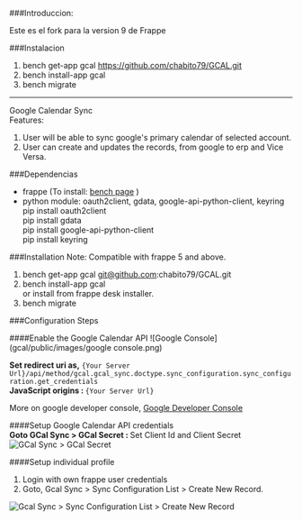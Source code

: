 ###Introduccion:

Este es el fork para la version 9 de Frappe

###Instalacion

1. bench get-app gcal https://github.com/chabito79/GCAL.git
2. bench install-app gcal
3. bench migrate

----------


Google Calendar Sync<br>
Features:

1. User will be able to sync google's primary calendar of selected account.
2. User can create and updates the records, from google to erp and Vice Versa.


###Dependencias
- frappe (To install: [bench page](https://github.com/frappe/bench) )
- python module: oauth2client, gdata, google-api-python-client, keyring<br>
  pip install oauth2client<br>
  pip install gdata<br>
  pip install google-api-python-client<br>
  pip install keyring<br>

###Installation
Note: Compatible with frappe 5 and above.

1. bench get-app gcal git@github.com:chabito79/GCAL.git
2. bench install-app gcal<br>or install from frappe desk installer.
3. bench migrate


###Configuration Steps


####Enable the Google Calendar API
![Google Console](gcal/public/images/google console.png)

<b>Set redirect uri as,</b> `{Your Server Url}/api/method/gcal.gcal_sync.doctype.sync_configuration.sync_configuration.get_credentials` <br>
<b>JavaScript origins : </b> `{Your Server Url}`

More on google developer console, [Google Developer Console](https://developers.google.com/console/help/new/)

####Setup Google Calendar API credentials
<br> <b> Goto GCal Sync > GCal Secret : </b>  Set Client Id and Client Secret
![GCal Sync > GCal Secret](gcal/public/images/GcalSecret.png)

####Setup individual profile
<br>
1. Login with own frappe user credentials
2. Goto, Gcal Sync > Sync Configuration List > Create New Record.

![Gcal Sync > Sync Configuration List > Create New Record](gcal/public/images/SyncConfig.png)
